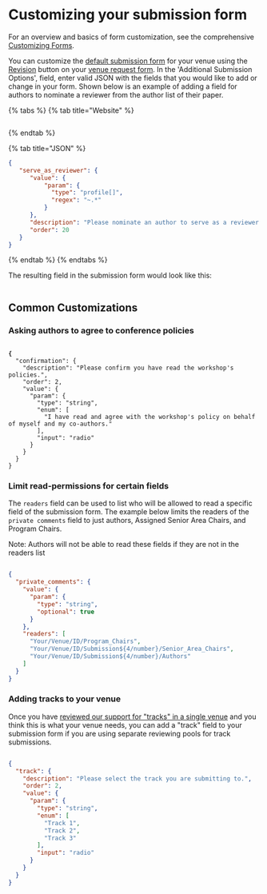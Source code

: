 # Customizing your submission form

For an overview and basics of form customization, see the comprehensive [Customizing Forms](../customizing-forms.md).&#x20;

You can customize the [default submission form](../../reference/default-forms/default-submission-form.md) for your venue using the  [Revision](../../reference/stages/revision.md) button on your [venue request form](navigating-your-venue-pages.md#venue-request-form).  In the 'Additional Submission Options', field, enter valid JSON with the fields that you would like to add or change in your form. Shown below is an example of adding a field for authors to nominate a reviewer from the author list of their paper.

{% tabs %}
{% tab title="Website" %}
<figure><img src="../../.gitbook/assets/Screenshot 2024-08-22 at 12.01.38 PM.png" alt=""><figcaption></figcaption></figure>


{% endtab %}

{% tab title="JSON" %}
```json
{
   "serve_as_reviewer": {
      "value": {
          "param": {
            "type": "profile[]",
            "regex": "~.*"
          }
      },
      "description": "Please nominate an author to serve as a reviewer using their profile ID (e.g. ~First_Last1)",
      "order": 20
   }
}
```
{% endtab %}
{% endtabs %}

The resulting field in the submission form would look like this:

<figure><img src="../../.gitbook/assets/Screenshot 2024-08-20 at 10.59.52 AM.png" alt=""><figcaption></figcaption></figure>

## Common Customizations

### Asking authors to agree to conference policies

<figure><img src="../../.gitbook/assets/Screenshot 2024-08-20 at 11.13.02 AM.png" alt=""><figcaption></figcaption></figure>

<pre class="language-json" data-title=""><code class="lang-json"><strong>{
</strong>  "confirmation": {
    "description": "Please confirm you have read the workshop's policies.",
    "order": 2,
    "value": {
      "param": {
        "type": "string",
        "enum": [
          "I have read and agree with the workshop's policy on behalf of myself and my co-authors."
        ],
        "input": "radio"
      }
    }
  }
}
</code></pre>

### Limit read-permissions for certain fields

The `readers` field can be used to list who will be allowed to read a specific field of the submission form. The example below limits the readers of the `private comments` field to just authors, Assigned Senior Area Chairs, and Program Chairs.&#x20;

Note: Authors will not be able to read these fields if they are not in the readers list

<figure><img src="../../.gitbook/assets/Screenshot 2024-08-20 at 11.17.59 AM.png" alt=""><figcaption></figcaption></figure>

```json
{
  "private_comments": {
    "value": {
      "param": {
        "type": "string",
        "optional": true
      }
    },
    "readers": [
      "Your/Venue/ID/Program_Chairs",
      "Your/Venue/ID/Submission${4/number}/Senior_Area_Chairs",
      "Your/Venue/ID/Submission${4/number}/Authors"
    ]
  }
}
```



### Adding tracks to your venue

Once you have [reviewed our support for "tracks" in a single venue](../../how-to-guides/workflow/how-to-have-different-tracks-or-types-of-submissions-for-a-single-venue.md) and you think this is what your venue needs, you can add a "track" field to your submission form if you are using separate reviewing pools for track submissions.

<figure><img src="../../.gitbook/assets/Screenshot 2024-08-20 at 11.23.48 AM.png" alt=""><figcaption></figcaption></figure>

```json
{
  "track": {
    "description": "Please select the track you are submitting to.",
    "order": 2,
    "value": {
      "param": {
        "type": "string",
        "enum": [
          "Track 1",
          "Track 2",
          "Track 3"
        ],
        "input": "radio"
      }
    }
  }
}
```

